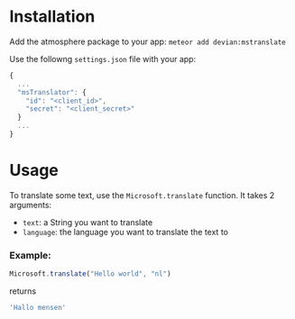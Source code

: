 # Installation

Add the atmosphere package to your app: `meteor add devian:mstranslate`

Use the followng `settings.json` file with your app:

```js
{
  ...
  "msTranslator": {
    "id": "<client_id>",
    "secret": "<client_secret>"
  }
  ...
}
```

# Usage

To translate some text, use the `Microsoft.translate` function. It takes 2 arguments:
- `text`: a String you want to translate
- `language`: the language you want to translate the text to

### Example: 

```js
Microsoft.translate("Hello world", "nl")
```
returns
```js
'Hallo mensen'
```
